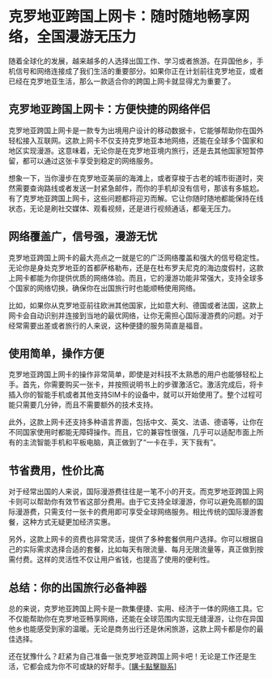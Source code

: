 # 克罗地亚跨国上网卡：随时随地畅享网络，全国漫游无压力

随着全球化的发展，越来越多的人选择出国工作、学习或者旅游。在异国他乡，手机信号和网络连接成了我们生活的重要部分。如果你正在计划前往克罗地亚，或者已经在克罗地亚生活，那么一款适合你的跨国上网卡就显得尤为重要了。

## 克罗地亚跨国上网卡：方便快捷的网络伴侣

克罗地亚跨国上网卡是一款专为出境用户设计的移动数据卡，它能够帮助你在国外轻松接入互联网。这款上网卡不仅支持克罗地亚本地网络，还能在全球多个国家和地区实现漫游。这意味着，无论你是在克罗地亚境内旅行，还是去其他国家短暂停留，都可以通过这张卡享受到稳定的网络服务。

想象一下，当你漫步在克罗地亚美丽的海滩上，或者穿梭于古老的城市街道时，突然需要查询路线或者发送一封紧急邮件，而你的手机却没有信号，那该有多尴尬。有了克罗地亚跨国上网卡，这些问题都将迎刃而解。它让你随时随地都能保持在线状态，无论是刷社交媒体、观看视频，还是进行视频通话，都毫无压力。

## 网络覆盖广，信号强，漫游无忧

克罗地亚跨国上网卡的最大亮点之一就是它的广泛网络覆盖和强大的信号稳定性。无论你是身处克罗地亚的首都萨格勒布，还是在杜布罗夫尼克的海边度假村，这款上网卡都能为你提供优质的网络体验。而且，它的漫游功能非常强大，支持全球多个国家的网络切换，确保你在出国旅行时也能顺畅使用网络。

比如，如果你从克罗地亚前往欧洲其他国家，比如意大利、德国或者法国，这款上网卡会自动识别并连接到当地的最优网络，让你无需担心国际漫游费的问题。对于经常需要出差或者旅行的人来说，这种便捷的服务简直是福音。

## 使用简单，操作方便

克罗地亚跨国上网卡的操作非常简单，即使是对科技不太熟悉的用户也能够轻松上手。首先，你需要购买一张卡，并按照说明书上的步骤激活它。激活完成后，将卡插入你的智能手机或者其他支持SIM卡的设备中，就可以开始使用了。整个过程可能只需要几分钟，而且不需要额外的技术支持。

此外，这款上网卡还支持多种语言界面，包括中文、英文、法语、德语等，让你在不同国家使用时都能无障碍操作。而且，它的兼容性很强，几乎可以适配市面上所有的主流智能手机和平板电脑，真正做到了“一卡在手，天下我有”。

## 节省费用，性价比高

对于经常出国的人来说，国际漫游费往往是一笔不小的开支。而克罗地亚跨国上网卡则可以帮助你有效节省这部分费用。由于它支持全球漫游，你可以避免高额的国际漫游费，只需支付一张卡的费用即可享受全球网络服务。相比传统的国际漫游套餐，这种方式无疑更加经济实惠。

另外，这款上网卡的资费也非常灵活，提供了多种套餐供用户选择。你可以根据自己的实际需求选择合适的套餐，比如每天有限流量、每月无限流量等，真正做到按需付费。这样的灵活性不仅让用户省钱，也提高了使用的便利性。

## 总结：你的出国旅行必备神器

总的来说，克罗地亚跨国上网卡是一款集便捷、实用、经济于一体的网络工具。它不仅能帮助你在克罗地亚畅享网络，还能在全球范围内实现无缝漫游，让你在异国他乡也能感受到家的温暖。无论是商务出行还是休闲旅游，这款上网卡都是你的最佳选择。

还在犹豫什么？赶紧为自己准备一张克罗地亚跨国上网卡吧！无论是工作还是生活，它都会成为你不可或缺的好帮手。[[購卡點擊聯系](https://t.me/s/esim1088)]